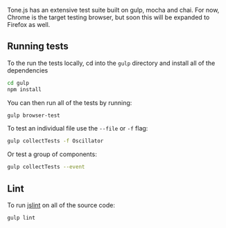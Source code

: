Tone.js has an extensive test suite built on gulp, mocha and chai. For now, Chrome is the target testing browser, but soon this will be expanded to Firefox as well. 

## Running tests

To the run the tests locally, cd into the `gulp` directory and install all of the dependencies

```bash
cd gulp
npm install
```

You can then run all of the tests by running:

```bash
gulp browser-test
```

To test an individual file use the `--file` or `-f` flag:

```bash
gulp collectTests -f Oscillator
```

Or test a group of components:

```bash
gulp collectTests --event
```

## Lint

To run [jslint](http://www.jslint.com/) on all of the source code:

```bash
gulp lint
```